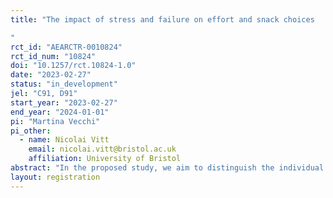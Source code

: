 ```yaml
---
title: "The impact of stress and failure on effort and snack choices 
"
rct_id: "AEARCTR-0010824"
rct_id_num: "10824"
doi: "10.1257/rct.10824-1.0"
date: "2023-02-27"
status: "in_development"
jel: "C91, D91"
start_year: "2023-02-27"
end_year: "2024-01-01"
pi: "Martina Vecchi"
pi_other:
  - name: Nicolai Vitt
    email: nicolai.vitt@bristol.ac.uk
    affiliation: University of Bristol
abstract: "In the proposed study, we aim to distinguish the individual and combined influences of acute stress and failure on effort and food choices using a behavioral laboratory experiment.  "
layout: registration
---
```


